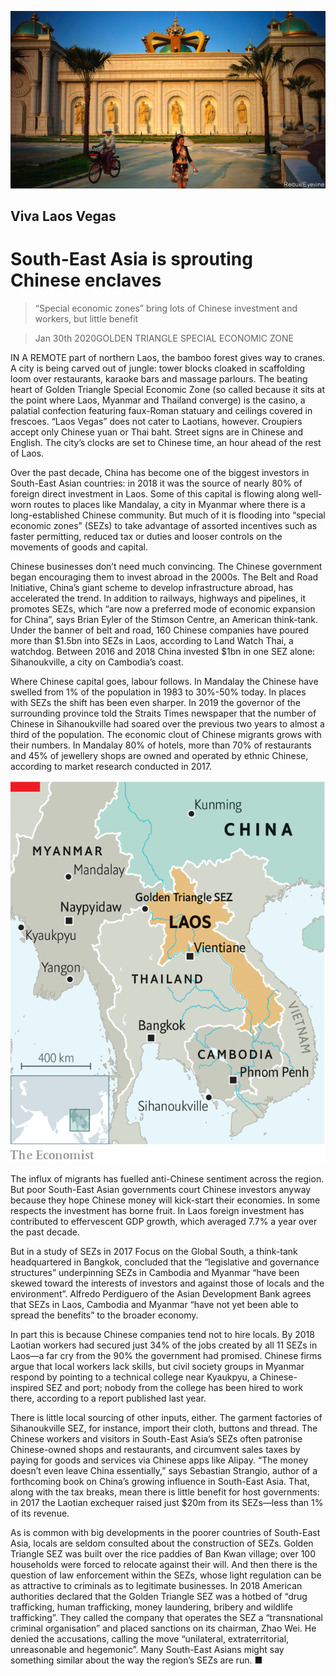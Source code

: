 ![](./images/20200201_ASP004_0.jpg)

## Viva Laos Vegas

# South-East Asia is sprouting Chinese enclaves

> “Special economic zones” bring lots of Chinese investment and workers, but little benefit

> Jan 30th 2020GOLDEN TRIANGLE SPECIAL ECONOMIC ZONE

IN A REMOTE part of northern Laos, the bamboo forest gives way to cranes. A city is being carved out of jungle: tower blocks cloaked in scaffolding loom over restaurants, karaoke bars and massage parlours. The beating heart of Golden Triangle Special Economic Zone (so called because it sits at the point where Laos, Myanmar and Thailand converge) is the casino, a palatial confection featuring faux-Roman statuary and ceilings covered in frescoes. “Laos Vegas” does not cater to Laotians, however. Croupiers accept only Chinese yuan or Thai baht. Street signs are in Chinese and English. The city’s clocks are set to Chinese time, an hour ahead of the rest of Laos.

Over the past decade, China has become one of the biggest investors in South-East Asian countries: in 2018 it was the source of nearly 80% of foreign direct investment in Laos. Some of this capital is flowing along well-worn routes to places like Mandalay, a city in Myanmar where there is a long-established Chinese community. But much of it is flooding into “special economic zones” (SEZs) to take advantage of assorted incentives such as faster permitting, reduced tax or duties and looser controls on the movements of goods and capital.

Chinese businesses don’t need much convincing. The Chinese government began encouraging them to invest abroad in the 2000s. The Belt and Road Initiative, China’s giant scheme to develop infrastructure abroad, has accelerated the trend. In addition to railways, highways and pipelines, it promotes SEZs, which “are now a preferred mode of economic expansion for China”, says Brian Eyler of the Stimson Centre, an American think-tank. Under the banner of belt and road, 160 Chinese companies have poured more than $1.5bn into SEZs in Laos, according to Land Watch Thai, a watchdog. Between 2016 and 2018 China invested $1bn in one SEZ alone: Sihanoukville, a city on Cambodia’s coast. 

Where Chinese capital goes, labour follows. In Mandalay the Chinese have swelled from 1% of the population in 1983 to 30%-50% today. In places with SEZs the shift has been even sharper. In 2019 the governor of the surrounding province told the Straits Times newspaper that the number of Chinese in Sihanoukville had soared over the previous two years to almost a third of the population. The economic clout of Chinese migrants grows with their numbers. In Mandalay 80% of hotels, more than 70% of restaurants and 45% of jewellery shops are owned and operated by ethnic Chinese, according to market research conducted in 2017.

![](./images/20200201_ASM943.png)

The influx of migrants has fuelled anti-Chinese sentiment across the region. But poor South-East Asian governments court Chinese investors anyway because they hope Chinese money will kick-start their economies. In some respects the investment has borne fruit. In Laos foreign investment has contributed to effervescent GDP growth, which averaged 7.7% a year over the past decade.

But in a study of SEZs in 2017 Focus on the Global South, a think-tank headquartered in Bangkok, concluded that the “legislative and governance structures” underpinning SEZs in Cambodia and Myanmar “have been skewed toward the interests of investors and against those of locals and the environment”. Alfredo Perdiguero of the Asian Development Bank agrees that SEZs in Laos, Cambodia and Myanmar “have not yet been able to spread the benefits” to the broader economy.

In part this is because Chinese companies tend not to hire locals. By 2018 Laotian workers had secured just 34% of the jobs created by all 11 SEZs in Laos—a far cry from the 90% the government had promised. Chinese firms argue that local workers lack skills, but civil society groups in Myanmar respond by pointing to a technical college near Kyaukpyu, a Chinese-inspired SEZ and port; nobody from the college has been hired to work there, according to a report published last year.

There is little local sourcing of other inputs, either. The garment factories of Sihanoukville SEZ, for instance, import their cloth, buttons and thread. The Chinese workers and visitors in South-East Asia’s SEZs often patronise Chinese-owned shops and restaurants, and circumvent sales taxes by paying for goods and services via Chinese apps like Alipay. “The money doesn’t even leave China essentially,” says Sebastian Strangio, author of a forthcoming book on China’s growing influence in South-East Asia. That, along with the tax breaks, mean there is little benefit for host governments: in 2017 the Laotian exchequer raised just $20m from its SEZs—less than 1% of its revenue.

As is common with big developments in the poorer countries of South-East Asia, locals are seldom consulted about the construction of SEZs. Golden Triangle SEZ was built over the rice paddies of Ban Kwan village; over 100 households were forced to relocate against their will. And then there is the question of law enforcement within the SEZs, whose light regulation can be as attractive to criminals as to legitimate businesses. In 2018 American authorities declared that the Golden Triangle SEZ was a hotbed of “drug trafficking, human trafficking, money laundering, bribery and wildlife trafficking”. They called the company that operates the SEZ a “transnational criminal organisation” and placed sanctions on its chairman, Zhao Wei. He denied the accusations, calling the move “unilateral, extraterritorial, unreasonable and hegemonic”. Many South-East Asians might say something similar about the way the region’s SEZs are run. ■